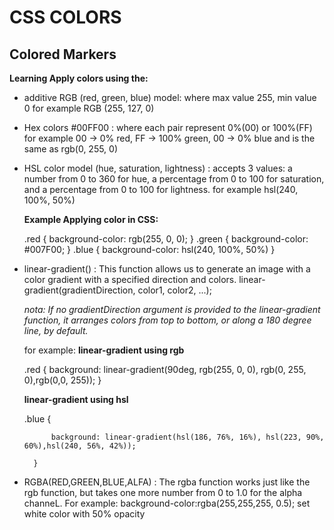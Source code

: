 # CSS COLORS

## Colored Markers

**Learning Apply colors using the:**

- additive RGB (red, green, blue) model:
  where max value 255, min value 0 for example RGB (255, 127, 0)

- Hex colors #00FF00 :
  where each pair represent 0%(00) or 100%(FF) for example 00 -> 0% red, FF -> 100% green, 00 -> 0% blue and is the same as rgb(0, 255, 0)

- HSL color model (hue, saturation, lightness) :
  accepts 3 values: a number from 0 to 360 for hue,
  a percentage from 0 to 100 for saturation, and a percentage from 0 to 100 for lightness.
  for example hsl(240, 100%, 50%)

  **Example Applying color in CSS:**

  .red { background-color: rgb(255, 0, 0); }
  .green { background-color: #007F00; }
  .blue { background-color: hsl(240, 100%, 50%) }

- linear-gradient() :
  This function allows us to generate an image with a color gradient with a specified direction and colors.
  linear-gradient(gradientDirection, color1, color2, ...);

  _nota: If no gradientDirection argument is provided to the linear-gradient function, it arranges colors from top to bottom, or along a 180 degree line, by default._

  for example:
  **linear-gradient using rgb**

  .red {
  background: linear-gradient(90deg, rgb(255, 0, 0), rgb(0, 255, 0),rgb(0,0, 255));
  }

  **linear-gradient using hsl**

  .blue {

            background: linear-gradient(hsl(186, 76%, 16%), hsl(223, 90%, 60%),hsl(240, 56%, 42%));

        }

- RGBA(RED,GREEN,BLUE,ALFA) : The rgba function works just like the rgb function, but takes one more number from 0 to 1.0 for the alpha channeL.
  For example: background-color:rgba(255,255,255, 0.5); set white color with 50% opacity
